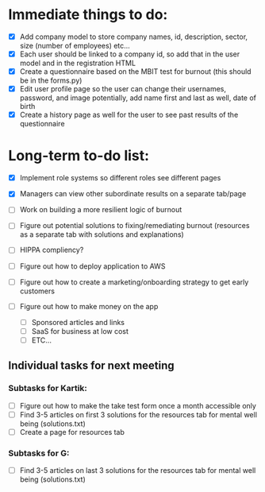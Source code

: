 # Immediate things to do:

- [X] Add company model to store company names, id, description, sector, size (number of employees) etc...
- [X] Each user should be linked to a company id, so add that in the user model and in the registration HTML
- [X] Create a questionnaire based on the MBIT test for burnout (this should be in the forms.py)
- [X] Edit user profile page so the user can change their usernames, password, and image potentially, add name first and last as well, date of birth
- [X] Create a history page as well for the user to see past results of the questionnaire

# Long-term to-do list:

- [X] Implement role systems so different roles see different pages
- [X] Managers can view other subordinate results on a separate tab/page
- [ ] Work on building a more resilient logic of burnout
- [ ] Figure out potential solutions to fixing/remediating burnout (resources as a separate tab with solutions and explanations)
- [ ] HIPPA compliency?
- [ ] Figure out how to deploy application to AWS
- [ ] Figure out how to create a marketing/onboarding strategy to get early customers
- [ ] Figure out how to make money on the app

  - [ ] Sponsored articles and links
  - [ ] SaaS for business at low cost
  - [ ] ETC...

## Individual tasks for next meeting

### Subtasks for Kartik:

- [ ] Figure out how to make the take test form once a month accessible only
- [ ] Find 3-5 articles on first 3 solutions for the resources tab for mental well being (solutions.txt)
- [ ] Create a page for resources tab

### Subtasks for G:

- [ ] Find 3-5 articles on last 3 solutions for the resources tab for mental well being (solutions.txt)
